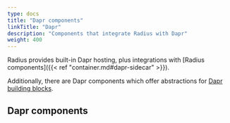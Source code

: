 ```yaml
---
type: docs
title: "Dapr components"
linkTitle: "Dapr"
description: "Components that integrate Radius with Dapr"
weight: 400
---
```


Radius provides built-in Dapr hosting, plus integrations with [Radius components]({{< ref "container.md#dapr-sidecar" >}}).

Additionally, there are Dapr components which offer abstractions for [Dapr building blocks](https://docs.dapr.io/developing-applications/building-blocks/).

## Dapr components
